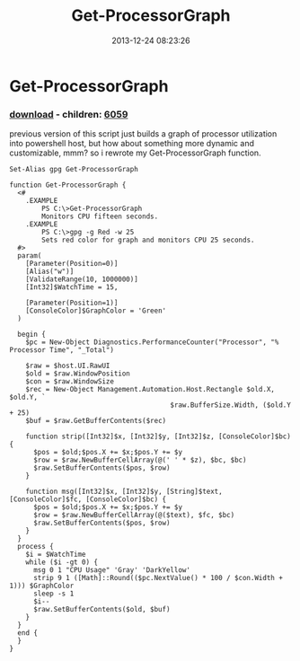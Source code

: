 ﻿---
pid:            4735
poster:         greg zakharov
title:          Get-ProcessorGraph
date:           2013-12-24 08:23:26
format:         posh
parent:         0
parent:         0
children:       6059
---

# Get-ProcessorGraph

### [download](4735.ps1) - children: [6059](6059.md)

previous version of this script just builds a graph of processor utilization into powershell host, but how about something more dynamic and customizable, mmm? so i rewrote my Get-ProcessorGraph function.

```posh
Set-Alias gpg Get-ProcessorGraph

function Get-ProcessorGraph {
  <#
    .EXAMPLE
        PS C:\>Get-ProcessorGraph
        Monitors CPU fifteen seconds.
    .EXAMPLE
        PS C:\>gpg -g Red -w 25
        Sets red color for graph and monitors CPU 25 seconds.
  #>
  param(
    [Parameter(Position=0)]
    [Alias("w")]
    [ValidateRange(10, 1000000)]
    [Int32]$WatchTime = 15,
    
    [Parameter(Position=1)]
    [ConsoleColor]$GraphColor = 'Green'
  )
  
  begin {
    $pc = New-Object Diagnostics.PerformanceCounter("Processor", "% Processor Time", "_Total")

    $raw = $host.UI.RawUI
    $old = $raw.WindowPosition
    $con = $raw.WindowSize
    $rec = New-Object Management.Automation.Host.Rectangle $old.X, $old.Y, `
                                        $raw.BufferSize.Width, ($old.Y + 25)
    $buf = $raw.GetBufferContents($rec)
    
    function strip([Int32]$x, [Int32]$y, [Int32]$z, [ConsoleColor]$bc) {
      $pos = $old;$pos.X += $x;$pos.Y += $y
      $row = $raw.NewBufferCellArray(@(' ' * $z), $bc, $bc)
      $raw.SetBufferContents($pos, $row)
    }
    
    function msg([Int32]$x, [Int32]$y, [String]$text, [ConsoleColor]$fc, [ConsoleColor]$bc) {
      $pos = $old;$pos.X += $x;$pos.Y += $y
      $row = $raw.NewBufferCellArray(@($text), $fc, $bc)
      $raw.SetBufferContents($pos, $row)
    }
  }
  process {
    $i = $WatchTime
    while ($i -gt 0) {
      msg 0 1 "CPU Usage" 'Gray' 'DarkYellow'
      strip 9 1 ([Math]::Round(($pc.NextValue() * 100 / $con.Width + 1))) $GraphColor
      sleep -s 1
      $i--
      $raw.SetBufferContents($old, $buf)
    }
  }
  end {
  }
}
```
